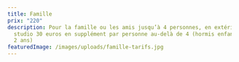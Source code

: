 ```yaml
---
title: Famille
prix: "220"
description: Pour la famille ou les amis jusqu’à 4 personnes, en extérieur ou en
  studio 30 euros en supplément par personne au-delà de 4 (hormis enfant jusqu’à
  2 ans)
featuredImage: /images/uploads/famille-tarifs.jpg
---
```

